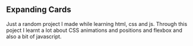 <h2>Expanding Cards</h2> 
Just a random project I made while learning html, css and js. 
Through this poject I learnt a lot about CSS animations and positions and flexbox and also a bit of javascript. 

